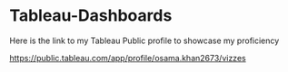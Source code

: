 # Tableau-Dashboards
Here is the link to my Tableau Public profile to showcase my proficiency

https://public.tableau.com/app/profile/osama.khan2673/vizzes
